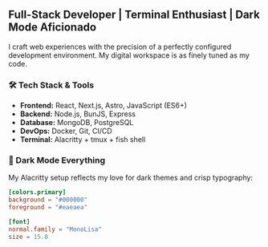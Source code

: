 ## Full-Stack Developer | Terminal Enthusiast | Dark Mode Aficionado

I craft web experiences with the precision of a perfectly configured development environment. My digital workspace is as finely tuned as my code.

### 🛠 Tech Stack & Tools

- **Frontend:** React, Next.js, Astro, JavaScript (ES6+)
- **Backend:** Node.js, BunJS, Express
- **Database:** MongoDB, PostgreSQL
- **DevOps:** Docker, Git, CI/CD
- **Terminal:** Alacritty + tmux + fish shell

### 🖤 Dark Mode Everything

My Alacritty setup reflects my love for dark themes and crisp typography:

```toml
[colors.primary]
background = "#000000"
foreground = "#eaeaea"

[font]
normal.family = "MonoLisa"
size = 15.0
